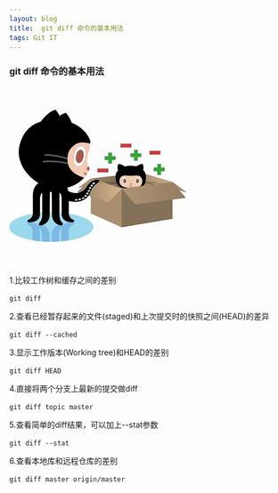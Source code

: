 ```yaml
---
layout: blog  
title:  git diff 命令的基本用法
tags: Git IT
---
```

### git diff 命令的基本用法

![](/img/blog/git-cartoo.jpeg)

1.比较工作树和缓存之间的差别

```git diff ```

2.查看已经暂存起来的文件(staged)和上次提交时的快照之间(HEAD)的差异

```git diff --cached```

3.显示工作版本(Working tree)和HEAD的差别

```git diff HEAD```

4.直接将两个分支上最新的提交做diff

```git diff topic master```

5.查看简单的diff结果，可以加上--stat参数

```git diff --stat```

6.查看本地库和远程仓库的差别

```git diff master origin/master```

